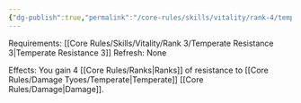 ```yaml
---
{"dg-publish":true,"permalink":"/core-rules/skills/vitality/rank-4/temperate-resistance-4/"}
---
```


Requirements: [[Core Rules/Skills/Vitality/Rank 3/Temperate Resistance 3\|Temperate Resistance 3]]
Refresh: None

Effects:
You gain 4 [[Core Rules/Ranks\|Ranks]] of resistance to [[Core Rules/Damage Tyoes/Temperate\|Temperate]] [[Core Rules/Damage\|Damage]].



